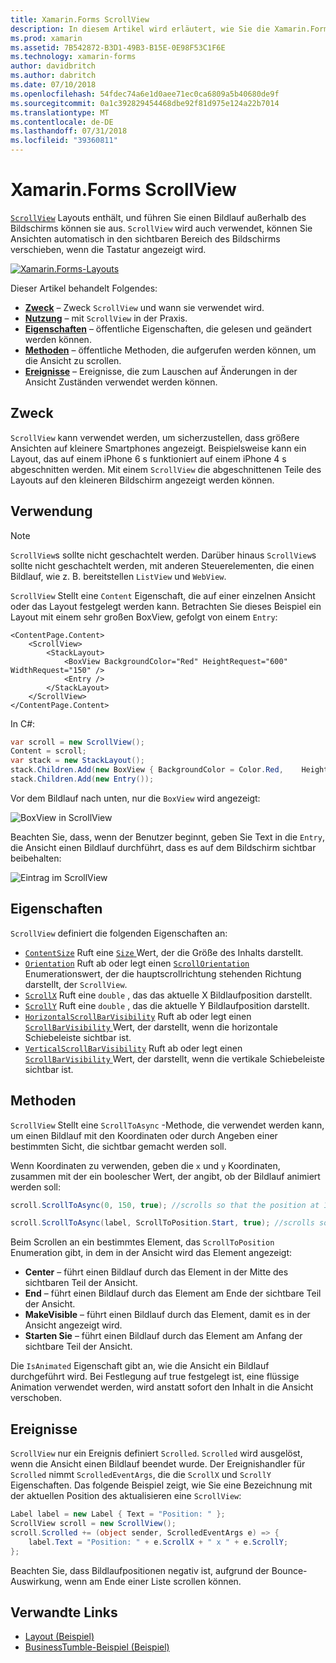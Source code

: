```yaml
---
title: Xamarin.Forms ScrollView
description: In diesem Artikel wird erläutert, wie Sie die Xamarin.Forms-ScrollView-Klasse verwenden, um Layouts zu präsentieren, die nicht auf einem Bildschirm passt, und welche Inhalte, die für die Tastatur Platz zu machen.
ms.prod: xamarin
ms.assetid: 7B542872-B3D1-49B3-B15E-0E98F53C1F6E
ms.technology: xamarin-forms
author: davidbritch
ms.author: dabritch
ms.date: 07/10/2018
ms.openlocfilehash: 54fdec74a6e1d0aee71ec0ca6809a5b40680de9f
ms.sourcegitcommit: 0a1c392829454468dbe92f81d975e124a22b7014
ms.translationtype: MT
ms.contentlocale: de-DE
ms.lasthandoff: 07/31/2018
ms.locfileid: "39360811"
---
```

# <a name="xamarinforms-scrollview"></a>Xamarin.Forms ScrollView

[`ScrollView`](xref:Xamarin.Forms.ScrollView) Layouts enthält, und führen Sie einen Bildlauf außerhalb des Bildschirms können sie aus. `ScrollView` wird auch verwendet, können Sie Ansichten automatisch in den sichtbaren Bereich des Bildschirms verschieben, wenn die Tastatur angezeigt wird.

[![](scroll-view-images/layouts-sml.png "Xamarin.Forms-Layouts")](scroll-view-images/layouts.png#lightbox "Xamarin.Forms-Layouts")

Dieser Artikel behandelt Folgendes:

- **[Zweck](#purpose)**  &ndash; Zweck `ScrollView` und wann sie verwendet wird.
- **[Nutzung](#usage)**  &ndash; mit `ScrollView` in der Praxis.
- **[Eigenschaften](#properties)**  &ndash; öffentliche Eigenschaften, die gelesen und geändert werden können.
- **[Methoden](#methods)**  &ndash; öffentliche Methoden, die aufgerufen werden können, um die Ansicht zu scrollen.
- **[Ereignisse](#events)**  &ndash; Ereignisse, die zum Lauschen auf Änderungen in der Ansicht Zuständen verwendet werden können.

## <a name="purpose"></a>Zweck

`ScrollView` kann verwendet werden, um sicherzustellen, dass größere Ansichten auf kleinere Smartphones angezeigt. Beispielsweise kann ein Layout, das auf einem iPhone 6 s funktioniert auf einem iPhone 4 s abgeschnitten werden. Mit einem `ScrollView` die abgeschnittenen Teile des Layouts auf den kleineren Bildschirm angezeigt werden können.

## <a name="usage"></a>Verwendung

> [!NOTE]
> `ScrollView`s sollte nicht geschachtelt werden. Darüber hinaus `ScrollView`s sollte nicht geschachtelt werden, mit anderen Steuerelementen, die einen Bildlauf, wie z. B. bereitstellen `ListView` und `WebView`.

`ScrollView` Stellt eine `Content` Eigenschaft, die auf einer einzelnen Ansicht oder das Layout festgelegt werden kann. Betrachten Sie dieses Beispiel ein Layout mit einem sehr großen BoxView, gefolgt von einem `Entry`:

```xaml
<ContentPage.Content>
    <ScrollView>
        <StackLayout>
            <BoxView BackgroundColor="Red" HeightRequest="600" WidthRequest="150" />
            <Entry />
        </StackLayout>
    </ScrollView>
</ContentPage.Content>
```

In C#:

```csharp
var scroll = new ScrollView();
Content = scroll;
var stack = new StackLayout();
stack.Children.Add(new BoxView { BackgroundColor = Color.Red,    HeightRequest = 600, WidthRequest = 600 });
stack.Children.Add(new Entry());
```

Vor dem Bildlauf nach unten, nur die `BoxView` wird angezeigt:

![](scroll-view-images/scroll-start.png "BoxView in ScrollView")

Beachten Sie, dass, wenn der Benutzer beginnt, geben Sie Text in die `Entry`, die Ansicht einen Bildlauf durchführt, dass es auf dem Bildschirm sichtbar beibehalten:

![](scroll-view-images/scroll-end.png "Eintrag im ScrollView")

## <a name="properties"></a>Eigenschaften

`ScrollView` definiert die folgenden Eigenschaften an:

- [`ContentSize`](xref:Xamarin.Forms.ScrollView.ContentSizeProperty) Ruft eine [ `Size` ](xref:Xamarin.Forms.Size) Wert, der die Größe des Inhalts darstellt.
- [`Orientation`](xref:Xamarin.Forms.ScrollView.OrientationProperty) Ruft ab oder legt einen [ `ScrollOrientation` ](xref:Xamarin.Forms.ScrollOrientation) Enumerationswert, der die hauptscrollrichtung stehenden Richtung darstellt, der `ScrollView`.
- [`ScrollX`](xref:Xamarin.Forms.ScrollView.ScrollXProperty) Ruft eine `double` , das das aktuelle X Bildlaufposition darstellt.
- [`ScrollY`](xref:Xamarin.Forms.ScrollView.ScrollYProperty) Ruft eine `double` , das die aktuelle Y Bildlaufposition darstellt.
- [`HorizontalScrollBarVisibility`](xref:Xamarin.Forms.ScrollView.HorizontalScrollBarVisibilityProperty) Ruft ab oder legt einen [ `ScrollBarVisibility` ](xref:Xamarin.Forms.ScrollBarVisibility) Wert, der darstellt, wenn die horizontale Schiebeleiste sichtbar ist.
- [`VerticalScrollBarVisibility`](xref:Xamarin.Forms.ScrollView.VerticalScrollBarVisibilityProperty) Ruft ab oder legt einen [ `ScrollBarVisibility` ](xref:Xamarin.Forms.ScrollBarVisibility) Wert, der darstellt, wenn die vertikale Schiebeleiste sichtbar ist.

## <a name="methods"></a>Methoden

`ScrollView` Stellt eine `ScrollToAsync` -Methode, die verwendet werden kann, um einen Bildlauf mit den Koordinaten oder durch Angeben einer bestimmten Sicht, die sichtbar gemacht werden soll.

Wenn Koordinaten zu verwenden, geben die `x` und `y` Koordinaten, zusammen mit der ein boolescher Wert, der angibt, ob der Bildlauf animiert werden soll:

```csharp
scroll.ScrollToAsync(0, 150, true); //scrolls so that the position at 150px from the top is visible

scroll.ScrollToAsync(label, ScrollToPosition.Start, true); //scrolls so that the label is at the start of the list
```

Beim Scrollen an ein bestimmtes Element, das `ScrollToPosition` Enumeration gibt, in dem in der Ansicht wird das Element angezeigt:

- **Center** &ndash; führt einen Bildlauf durch das Element in der Mitte des sichtbaren Teil der Ansicht.
- **End** &ndash; führt einen Bildlauf durch das Element am Ende der sichtbare Teil der Ansicht.
- **MakeVisible** &ndash; führt einen Bildlauf durch das Element, damit es in der Ansicht angezeigt wird.
- **Starten Sie** &ndash; führt einen Bildlauf durch das Element am Anfang der sichtbare Teil der Ansicht.

Die `IsAnimated` Eigenschaft gibt an, wie die Ansicht ein Bildlauf durchgeführt wird. Bei Festlegung auf true festgelegt ist, eine flüssige Animation verwendet werden, wird anstatt sofort den Inhalt in die Ansicht verschoben.

## <a name="events"></a>Ereignisse

`ScrollView` nur ein Ereignis definiert `Scrolled`. `Scrolled` wird ausgelöst, wenn die Ansicht einen Bildlauf beendet wurde. Der Ereignishandler für `Scrolled` nimmt `ScrolledEventArgs`, die die `ScrollX` und `ScrollY` Eigenschaften. Das folgende Beispiel zeigt, wie Sie eine Bezeichnung mit der aktuellen Position des aktualisieren eine `ScrollView`:

```csharp
Label label = new Label { Text = "Position: " };
ScrollView scroll = new ScrollView();
scroll.Scrolled += (object sender, ScrolledEventArgs e) => {
    label.Text = "Position: " + e.ScrollX + " x " + e.ScrollY;
};
```

Beachten Sie, dass Bildlaufpositionen negativ ist, aufgrund der Bounce-Auswirkung, wenn am Ende einer Liste scrollen können.


## <a name="related-links"></a>Verwandte Links

- [Layout (Beispiel)](https://developer.xamarin.com/samples/xamarin-forms/UserInterface/Layout/)
- [BusinessTumble-Beispiel (Beispiel)](https://developer.xamarin.com/samples/xamarin-forms/UserInterface/BusinessTumble/)
